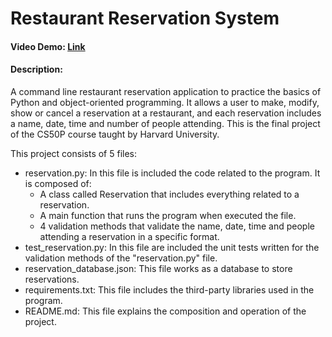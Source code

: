 # Restaurant Reservation System
#### Video Demo: [Link](https://youtu.be/NsWipdTj9Rk?si=9m_ACRs8TV-6SDgp)
#### Description:
A command line restaurant reservation application to practice the basics
of Python and object-oriented programming.
It allows a user to make, modify, show or cancel a reservation at a
restaurant, and each reservation includes a name, date, time and number
of people attending.
This is the final project of the CS50P course taught by Harvard
University.

This project consists of 5 files:
- reservation.py: In this file is included the code related to the
program. It is composed of:
    - A class called Reservation that includes everything related to
    a reservation.
    - A main function that runs the program when executed the file.
    - 4 validation methods that validate the name, date, time and
    people attending a reservation in a specific format.
- test_reservation.py: In this file are included the unit tests written
for the validation methods of the "reservation.py" file.
- reservation_database.json: This file works as a database to store
reservations.
- requirements.txt: This file includes the third-party libraries used
in the program.
- README.md: This file explains the composition and operation of the
project.